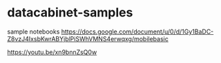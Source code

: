 # datacabinet-samples
sample notebooks
https://docs.google.com/document/u/0/d/1Gy1BaDC-Z8vzJ4IxsbKwrABYjblPiSWhVMNS4erwqxg/mobilebasic

https://youtu.be/xn9bnnZsQ0w
